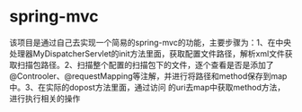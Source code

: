 # spring-mvc
该项目是通过自己去实现一个简易的spring-mvc的功能，主要步骤为：1、在中央处理器MyDispatcherServlet的init方法里面，获取配置文件路径，解析xml文件获取扫描包路径。2、扫描整个配置的扫描包下的文件，逐个查看是否是添加了@Controoler、@requestMapping等注解，并进行将路径和method保存到map中。3、在实际的dopost方法里面，通过访问 的uri去map中获取method方法，进行执行相关的操作
